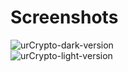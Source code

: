 # Screenshots

![urCrypto-dark-version](https://github.com/user-attachments/assets/51e83e09-aa91-4cde-8f80-7cef25aa1863)
<br>
![urCrypto-light-version](https://github.com/user-attachments/assets/c1e22d16-5d43-4229-bb7c-6256b5df59d8)
